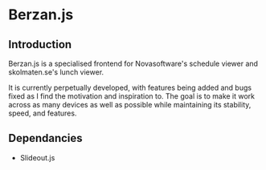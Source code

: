 # Berzan.js
## Introduction
Berzan.js is a specialised frontend for Novasoftware's schedule viewer and skolmaten.se's lunch viewer.

It is currently perpetually developed, with features being added and bugs fixed as I find the motivation and inspiration to. The goal is to make it work across as many devices as well as possible while maintaining its stability, speed, and features.

## Dependancies
* Slideout.js

